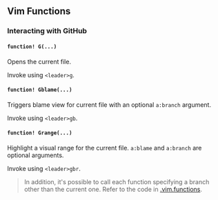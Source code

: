 ## Vim Functions

### Interacting with GitHub

#### `function! G(...)`

Opens the current file.

Invoke using `<leader>g`.

#### `function! Gblame(...)`

Triggers blame view for current file with an optional `a:branch` argument.

Invoke using `<leader>gb`.

#### `function! Grange(...)`

Highlight a visual range for the current file. `a:blame` and `a:branch` are optional arguments.

Invoke using `<leader>gbr`.

> In addition, it's possible to call each function specifying a branch other than the current one.
> Refer to the code in [.vim.functions].

[.vim.functions]: /vim/.vim.functions

